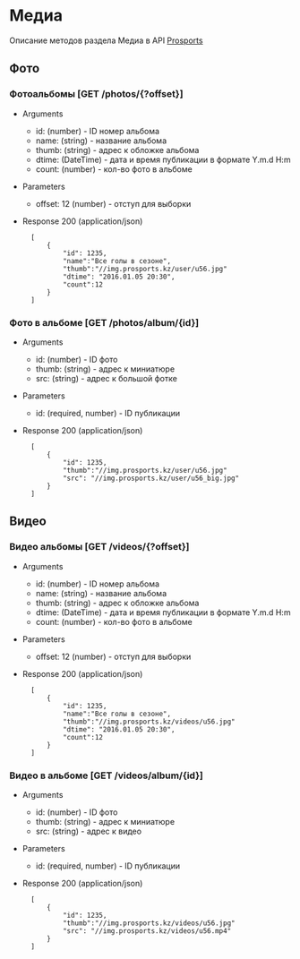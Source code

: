 # Медиа
Описание методов раздела Медиа в API [Prosports](README.md)

## Фото

### Фотоальбомы [GET /photos/{?offset}]
+ Arguments
    + id: (number) - ID номер альбома 
    + name: (string) - название альбома
    + thumb: (string) - адрес к обложке альбома
    + dtime: (DateTime) - дата и время публикации в формате Y.m.d H:m 
    + count: (number) - кол-во фото в альбоме
        
+ Parameters
    + offset: 12 (number) - отступ для выборки

+ Response 200 (application/json)

        [
            {
                "id": 1235,
                "name":"Все голы в сезоне",
                "thumb":"//img.prosports.kz/user/u56.jpg"
                "dtime": "2016.01.05 20:30",
                "count":12
            }
        ]
        
### Фото в  альбоме [GET /photos/album/{id}]
+ Arguments
    + id: (number) - ID фото 
    + thumb: (string) - адрес к миниатюре
    + src: (string) - адрес к большой фотке
        
+ Parameters
    + id: (required, number) - ID публикации 

+ Response 200 (application/json)

        [
            {
                "id": 1235,
                "thumb":"//img.prosports.kz/user/u56.jpg"
                "src": "//img.prosports.kz/user/u56_big.jpg"
            }
        ]
        
## Видео

### Видео альбомы [GET /videos/{?offset}]
+ Arguments
    + id: (number) - ID номер альбома 
    + name: (string) - название альбома
    + thumb: (string) - адрес к обложке альбома
    + dtime: (DateTime) - дата и время публикации в формате Y.m.d H:m 
    + count: (number) - кол-во фото в альбоме
        
+ Parameters
    + offset: 12 (number) - отступ для выборки

+ Response 200 (application/json)

        [
            {
                "id": 1235,
                "name":"Все голы в сезоне",
                "thumb":"//img.prosports.kz/videos/u56.jpg"
                "dtime": "2016.01.05 20:30",
                "count":12
            }
        ]
        
### Видео в альбоме [GET /videos/album/{id}]
+ Arguments
    + id: (number) - ID фото 
    + thumb: (string) - адрес к миниатюре
    + src: (string) - адрес к видео
        
+ Parameters
    + id: (required, number) - ID публикации 

+ Response 200 (application/json)

        [
            {
                "id": 1235,
                "thumb":"//img.prosports.kz/videos/u56.jpg"
                "src": "//img.prosports.kz/videos/u56.mp4"
            }
        ]
